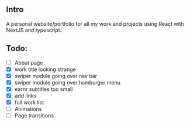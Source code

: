 ## Intro
A personal website/portfolio for all my work and projects using React with NextJS and typescript.

## Todo:
- [ ] About page
- [x] work title looking strange
- [x] swiper module going over nav bar
- [x] swiper module going over hamburger menu
- [x] earnr subtitles too small
- [x] add links
- [x] full work list
- [ ] Animations
- [ ] Page transitions
